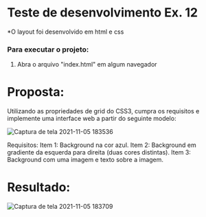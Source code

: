 # Teste de desenvolvimento Ex. 12

*O layout foi desenvolvido em html e css

### Para executar o projeto:

1. Abra o arquivo "index.html" em algum navegador

# Proposta:
Utilizando as propriedades de grid do CSS3, cumpra os requisitos e implemente uma interface web a partir do seguinte modelo: 

![Captura de tela 2021-11-05 183536](https://user-images.githubusercontent.com/42192877/140581600-5044ef24-c8f5-4f3c-96eb-e07a7ff48a6c.png)

Requisitos: 
Item 1: Background na cor azul. 
Item 2: Background em gradiente da esquerda para direita (duas cores distintas). 
Item 3: Background com uma imagem e texto sobre a imagem. 

# Resultado: 

![Captura de tela 2021-11-05 183709](https://user-images.githubusercontent.com/42192877/140581615-19086a9b-b68d-4b4e-8b25-5e3b8fd48d2b.png)
